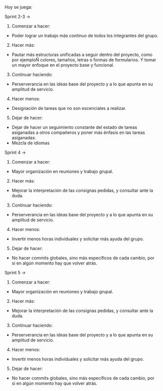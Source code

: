 Hoy se juega: 

Sprint 2-3 ->

1. Comenzar a hacer: 

- Poder lograr un trabajo más continuo de todos los integrantes del grupo. 

2. Hacer más:

- Pautar más estructuras unificadas a seguir dentro del proyecto, como por ejemploÑ colores, tamaños, letras o formas de formularios. Y tomar un mayor enfoque en el proyecto base y funcional.

3. Continuar haciendo:

- Perserverancia en las ideas base del proyecto y a lo que apunta en su amplitud de servicio. 

4. Hacer menos:

- Designación de tareas que no son escenciales a realizar.

5. Dejar de hacer:

- Dejar de hacer un seguimiento constante del estado de tareas asiganadas a otros compañeros y poner más énfasis en las tareas asiganadas. 
- Mezcla de idiomas


Sprint 4 ->

1. Comenzar a hacer: 

- Mayor organización en reuniones y trabajo grupal.

2. Hacer más:

- Mejorar la interpretación de las consignas pedidas, y consultar ante la duda.

3. Continuar haciendo:

- Perserverancia en las ideas base del proyecto y a lo que apunta en su amplitud de servicio. 

4. Hacer menos:

- Invertir menos horas individuales y solicitar más ayuda del grupo.

5. Dejar de hacer:

- No hacer commits globales, sino más específicos de cada cambio, por si en algún momento hay que volver atrás.

Sprint 5 ->

1. Comenzar a hacer: 

- Mayor organización en reuniones y trabajo grupal.

2. Hacer más:

- Mejorar la interpretación de las consignas pedidas, y consultar ante la duda.

3. Continuar haciendo:

- Perserverancia en las ideas base del proyecto y a lo que apunta en su amplitud de servicio. 

4. Hacer menos:

- Invertir menos horas individuales y solicitar más ayuda del grupo.

5. Dejar de hacer:

- No hacer commits globales, sino más específicos de cada cambio, por si en algún momento hay que volver atrás.